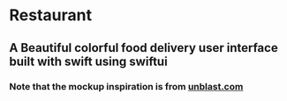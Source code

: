 # Restaurant

## A Beautiful colorful food delivery user interface built with swift using swiftui
### Note that the mockup inspiration is from [unblast.com](https://unblast.com/free-food-order-app-template-psd/)
